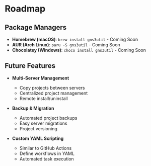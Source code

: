 # Roadmap

## Package Managers
- **Homebrew (macOS)**: `brew install gns3util` - Coming Soon
- **AUR (Arch Linux)**: `paru -S gns3util` - Coming Soon
- **Chocolatey (Windows)**: `choco install gns3util` - Coming Soon

## Future Features
- **Multi-Server Management**
  - Copy projects between servers
  - Centralized project management
  - Remote install/uninstall

- **Backup & Migration**
  - Automated project backups
  - Easy server migrations
  - Project versioning

- **Custom YAML Scripting**
  - Similar to GitHub Actions
  - Define workflows in YAML
  - Automated task execution